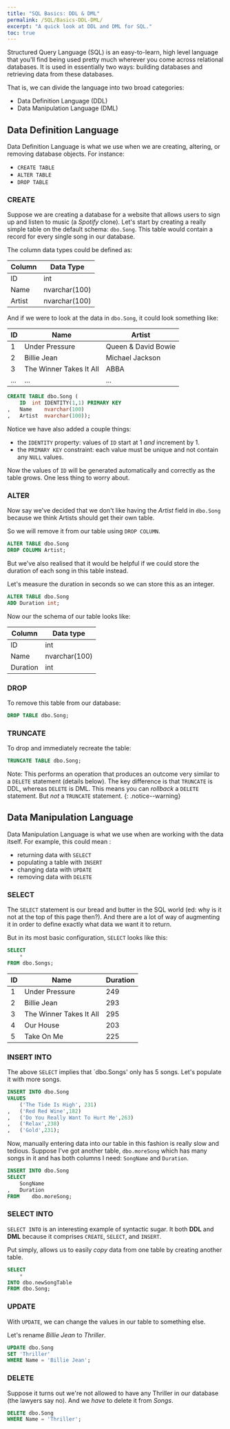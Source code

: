 ```yaml
---
title: "SQL Basics: DDL & DML"
permalink: /SQL/Basics-DDL-DML/
excerpt: "A quick look at DDL and DML for SQL."
toc: true
---
```


Structured Query Language (SQL) is an easy-to-learn, high level language that you'll find being used pretty much wherever you come across relational databases.
It is used in essentially two ways: building databases and retrieving data from these databases.

That is, we can divide the language into two broad categories: 
* Data Definition Language (DDL) 
* Data Manipulation Language (DML)

## Data Definition Language

Data Definition Language is what we use when we are creating, altering, or removing database objects.
For instance:
* `CREATE TABLE`
* `ALTER TABLE` 
* `DROP TABLE`

### CREATE

Suppose we are creating a database for a website that allows users to sign up and listen to music (a _Spotify_ clone). 
Let's start by creating a really simple table on the default schema: `dbo.Song`.
This table would contain a record for every single song in our database.

The column data types could be defined as:

Column|Data Type
---|---
ID|int
Name|nvarchar(100)
Artist|nvarchar(100)

And if we were to look at the data in `dbo.Song`, it could look something like:

ID|Name|Artist
---|---|---
1|Under Pressure|Queen & David Bowie
2|Billie Jean|Michael Jackson
3|The Winner Takes It All|ABBA
...|...|...

```sql
CREATE TABLE dbo.Song (
	ID	int IDENTITY(1,1) PRIMARY KEY
,	Name	nvarchar(100)
,	Artist	nvarchar(100));
```

Notice we have also added a couple things:
* the `IDENTITY` property: values of `ID` start at 1 _and_ increment by 1.
* the `PRIMARY KEY` constraint: each value must be unique and not contain any `NULL` values.

Now the values of `ID` will be generated automatically and correctly as the table grows.
One less thing to worry about.

### ALTER

Now say we've decided that we don't like having the _Artist_ field in `dbo.Song` because we think Artists should get their own table.

So we will remove it from our table using `DROP COLUMN`.

```sql
ALTER TABLE dbo.Song
DROP COLUMN Artist;
```

But we've also realised that it would be helpful if we could store the duration of each song in this table instead.

Let's measure the duration in seconds so we can store this as an integer.

```sql
ALTER TABLE dbo.Song
ADD Duration int;
```

Now our the schema of our table looks like:

Column|Data type
---|---
ID|int
Name|nvarchar(100)
Duration|int

### DROP

To remove this table from our database:

```sql
DROP TABLE dbo.Song;
```

### TRUNCATE

To drop and immediately recreate the table:

```sql
TRUNCATE TABLE dbo.Song;
```

Note: This performs an operation that produces an outcome very similar to a `DELETE` statement (details below). 
The key difference is that `TRUNCATE` is DDL, whereas `DELETE` is DML.
This means you can _rollback_ a `DELETE` statement. But _not_ a `TRUNCATE` statement.
{: .notice--warning}


## Data Manipulation Language

Data Manipulation Language is what we use when are working with the data itself. 
For example, this could mean :
* returning data with `SELECT` 
* populating a table with `INSERT`
* changing data with `UPDATE`
* removing data with `DELETE`

### SELECT

The `SELECT` statement is our bread and butter in the SQL world (ed: why is it not at the top of this page then?). 
And there are a lot of way of augmenting it in order to define exactly what data we want it to return.

But in its most basic configuration, `SELECT` looks like this:

```sql
SELECT
	*
FROM dbo.Songs;
``` 

ID|Name|Duration
---|---|---
1|Under Pressure|249
2|Billie Jean|293
3|The Winner Takes It All|295
4|Our House|203
5|Take On Me|225

### INSERT INTO

The above `SELECT` implies that `dbo.Songs' only has 5 songs.
Let's populate it with more songs.

```sql
INSERT INTO dbo.Song
VALUES
	('The Tide Is High', 231)
,	('Red Red Wine',182)
,	('Do You Really Want To Hurt Me',263)
,	('Relax',238)
,	('Gold',231);
```

Now, manually entering data into our table in this fashion is really slow and tedious.
Suppose I've got another table, `dbo.moreSong` which has many songs in it and has both columns I need: `SongName` and `Duration`.

```sql
INSERT INTO dbo.Song
SELECT
	SongName
,	Duration
FROM	dbo.moreSong;
```

### SELECT INTO

`SELECT INTO` is an interesting example of syntactic sugar.
It both **DDL** and **DML** because it comprises `CREATE`, `SELECT`, and `INSERT`.

Put simply, allows us to easily _copy_ data from one table by creating another table.

```sql
SELECT
	*
INTO dbo.newSongTable
FROM dbo.Song;
```

### UPDATE

With `UPDATE`, we can change the values in our table to something else.

Let's rename _Billie Jean_ to _Thriller_.

```sql
UPDATE dbo.Song
SET 'Thriller'
WHERE Name = 'Billie Jean';
```

### DELETE

Suppose it turns out we're not allowed to have any Thriller in our database (the lawyers say no).
And we _have_ to delete it from _Songs_.

```sql
DELETE dbo.Song
WHERE Name = 'Thriller';
```

